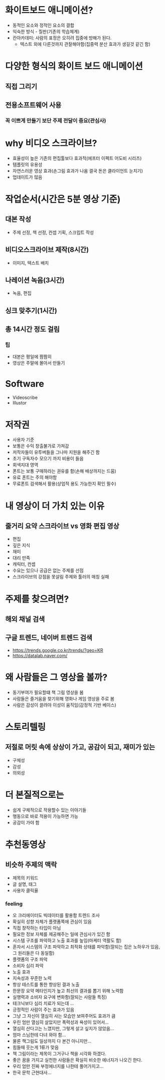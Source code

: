 # 화이트보드 애니메이션?
- 동적인 요소와 정적인 요소의 결합
- 익숙한 방식 - 칠판(기존의 학습체계)
- 칸아카데미: 사람의 표정은 오히려 집중에 방해가 된다.
  - 텍스트 외에 다른것까지 관찰해야함(집중력 분산 효과가 생길것 같긴 함)

# 다양한 형식의 화이트 보드 애니메이션
## 직접 그리기
## 전용소프트웨어 사용
### 꼭 이쁘게 만들기 보단 주제 전달이 중요(관심사)

# why 비디오 스크라이브?
- 효율성이 높은 기존의 편집툴보다 효과적(에프터 이펙트 어도비 시리즈)
- 템플릿의 유용성
- 자연스러운 영상 효과(손그림 효과가 나옴 결국 돈은 클라이언트 눈치기)
- 업데이트가 많음

# 작업순서(시간은 5분 영상 기준)
## 대본 작성
- 주제 선정, 책 선정, 컨셉 기획, 스크립트 작성
## 비디오스크라이브 제작(8시간)
- 이미지, 텍스트 배치
## 나레이션 녹음(3시간)
- 녹음, 편집
## 싱크 맞추기(1시간)
## 총 14시간 정도 걸림
### 팁
- 대본은 평일에 짬짬히
- 영상은 주말에 몰아서 만들기

# Software
- Videoscribe
- Illustor

# 저작권
- 사용자 기준
- 보통은 수익 창출불가로 가져감
- 저작자들이 유투버들을 그나마 지원을 해주긴 함
- 초기 구독자수 모으기 까지 비용이 들음
- 회색지대 영역
- 폰트는 보통 구매하라는 권유를 함(손해 배상까지는 드뭄)
- 유료 폰트는 주의 해야함
- 무료폰트 검색해서 활용(상업적 용도 가능한지 확인 필수)

# 내 영상이 더 가치 있는 이유
## 줄거리 요약 스크라이브 vs 영화 편집 영상
- 편집
- 깊은 지식
- 재미 
- 대리 만족
- 캐릭터, 컨셉
- 수요는 있으나 공급은 없는 주제를 선점
- 스크라이브의 강점을 못살림 주제와 툴러의 매칭 실패

# 주제를 찾으려면?
## 해외 채널 검색
## 구글 트렌드, 네이버 트렌드 검색
  - https://trends.google.co.kr/trends/?geo=KR
  - https://datalab.naver.com/

# 왜 사람들은 그 영상을 볼까?
- 동기부여가 필요할떄 책 그림 영상을 봄
- 사람들은 즐거움을 찾기위해 영화나 게임 영상을 주로 봄
- 사람은 감성이 끌려야 이성이 움직임(감정적 기반 베이스)

# 스토리텔링
## 저절로 머릿 속에 상상이 가고, 공감이 되고, 재미가 있는
- 구체성
- 감성
- 의외성

# 더 본질적으로는
- 쉽게 구체적으로 작용할수 있는 이야기들 
- 행동으로 바로 적용이 가능하면 가능
- 공감이 가야 함

# 추천동영상
## 비슷하 주제의 맥락
- 제목의 키워드
- 글 설명, 태그
- 사용자 클릭율

### feeling
- 오 크리에이터도 빅데이터를 활용함 트렌드 조사
- 확실히 성향 자체가 플랫폼쪽에 관심이 있음 
- 직접 창작하는 타입이 아님
- 필요한 정보 자체를 제공해주는 일에 관심사가 있긴 함
- 시스템 구조를 파악하고 노출 효과를 높임(마케터 역활도 함)
- 혼자서 시스템의 구조 파악하고 최적화 상태를 파악함(잘되는 집은 노하우가 있음, 그 원리들은 다 동일함)
- 플랫폼의 구조 파악
- 소비자 심리 파악
- 노출 효과
- 지속성과 꾸준한 노력
- 항상 테스트를 통한 향상된 결과 노출
- 한문장 요약 메타인지가 높고 최선의 결과를 뽑기 위해 노력함
- 실행력과 소비자 요구에 변화함(잘되는 사람들 특징)
- 테크닉보다 심리 치료가 되는데 ...
- 긍정적인 사람이 주는 효과가 있음 
- 그냥 그 자신이 열심히 사는 모습만 보여주어도 효과가 큼
- 우린 엄만 열심히 살았지만 폭력성과 욕성이 있어서...
- 열심히 산다고는 느꼈지만, 그렇게 살고 싶지가 않았음...
- 엄마 스님한테 다녀 와야 함...
- 물론 책그림도 일상까지 다 본건 아니지만...
- 힘들때 웃는게 1류가 맞음
- 책 그림이라는 제목이 그거구나 책을 시각화 하겠다.
- 좋은 꿈을 가지고 실천한 사람들은 확실히 비슷한 에너지가 나오긴 한다.
- 우리 엄만 진짜 부정에너지를 나한테 풀어가지고...
- 한국 문학 근현대사...
